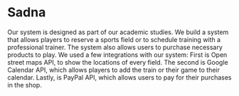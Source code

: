 # Sadna

Our system is designed as part of our academic studies. 
We build a system that allows players to reserve a sports field or to schedule training with a professional trainer.
The system also allows users to purchase necessary products to play.
We used a few integrations with our system: First is Open street maps API, to show the locations of every field.
The second is Google Calendar API, which allows players to add the train or their game to their calendar.
Lastly, is PayPal API, which allows users to pay for their purchases in the shop.
